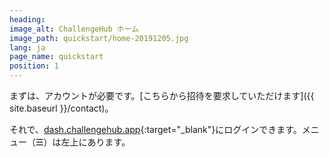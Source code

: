 ```yaml
---
heading:
image_alt: ChallengeHub ホーム
image_path: quickstart/home-20191205.jpg
lang: ja
page_name: quickstart
position: 1
---
```


まずは、アカウントが必要です。[こちらから招待を要求していただけます]({{ site.baseurl }}/contact)。

それで、[dash.challengehub.app](https://dash.challengehub.app){:target="_blank"}にログインできます。メニュー（&#x2630;）は左上にあります。
